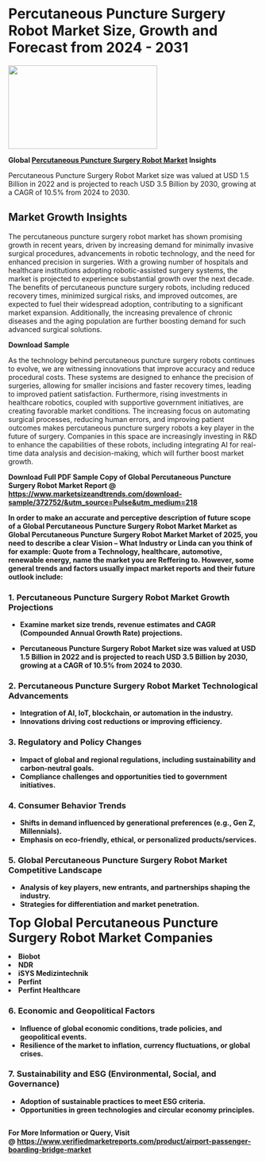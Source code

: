 <H1>Percutaneous Puncture Surgery Robot Market Size, Growth and Forecast from 2024 - 2031</H1><img class="aligncenter size-medium wp-image-584254" src="https://thirdeyenews.in/wp-content/uploads/2024/09/Global-Market-Research-300x168.jpeg" alt="" width="300" height="168" /><p><strong>Global&nbsp;<a href="https://www.marketsizeandtrends.com/download-sample/372752/&amp;utm_source=Pulse&amp;utm_medium=218">Percutaneous Puncture Surgery Robot Market</a> Insights</strong></p><p>Percutaneous Puncture Surgery Robot Market size was valued at USD 1.5 Billion in 2022 and is projected to reach USD 3.5 Billion by 2030, growing at a CAGR of 10.5% from 2024 to 2030.</p><p><h2>Market Growth Insights</h2> <p>The percutaneous puncture surgery robot market has shown promising growth in recent years, driven by increasing demand for minimally invasive surgical procedures, advancements in robotic technology, and the need for enhanced precision in surgeries. With a growing number of hospitals and healthcare institutions adopting robotic-assisted surgery systems, the market is projected to experience substantial growth over the next decade. The benefits of percutaneous puncture surgery robots, including reduced recovery times, minimized surgical risks, and improved outcomes, are expected to fuel their widespread adoption, contributing to a significant market expansion. Additionally, the increasing prevalence of chronic diseases and the aging population are further boosting demand for such advanced surgical solutions.</p> <p><strong>Download Sample</strong></p> <p>As the technology behind percutaneous puncture surgery robots continues to evolve, we are witnessing innovations that improve accuracy and reduce procedural costs. These systems are designed to enhance the precision of surgeries, allowing for smaller incisions and faster recovery times, leading to improved patient satisfaction. Furthermore, rising investments in healthcare robotics, coupled with supportive government initiatives, are creating favorable market conditions. The increasing focus on automating surgical processes, reducing human errors, and improving patient outcomes makes percutaneous puncture surgery robots a key player in the future of surgery. Companies in this space are increasingly investing in R&D to enhance the capabilities of these robots, including integrating AI for real-time data analysis and decision-making, which will further boost market growth.</p> <p><strong></p><p><span class=""><strong>Download Full PDF Sample Copy of Global Percutaneous Puncture Surgery Robot Market Report</strong> @ <a href="https://www.marketsizeandtrends.com/download-sample/372752/&amp;utm_source=Pulse&amp;utm_medium=218" target="_blank">https://www.marketsizeandtrends.com/download-sample/372752/&amp;utm_source=Pulse&amp;utm_medium=218</a></span></p><p>In order to make an accurate and perceptive description of future scope of a Global&nbsp;Percutaneous Puncture Surgery Robot Market Market as Global&nbsp;Percutaneous Puncture Surgery Robot Market Market of 2025, you need to describe a clear Vision &ndash; What Industry or Linda can you think of for example: Quote from a Technology, healthcare, automotive, renewable energy, name the market you are Reffering to. However, some general trends and factors usually impact market reports and their future outlook include:</p><h3>1.&nbsp;<strong>Percutaneous Puncture Surgery Robot Market Growth Projections</strong></h3><ul><li>Examine market size trends, revenue estimates and CAGR (Compounded Annual Growth Rate) projections.</li><li><p>Percutaneous Puncture Surgery Robot Market size was valued at USD 1.5 Billion in 2022 and is projected to reach USD 3.5 Billion by 2030, growing at a CAGR of 10.5% from 2024 to 2030.</p></li></ul><h3>2.&nbsp;<strong>Percutaneous Puncture Surgery Robot Market Technological Advancements</strong></h3><ul><li>Integration of AI, IoT, blockchain, or automation in the industry.</li><li>Innovations driving cost reductions or improving efficiency.</li></ul><h3>3.&nbsp;<strong>Regulatory and Policy Changes</strong></h3><ul><li>Impact of global and regional regulations, including sustainability and carbon-neutral goals.</li><li>Compliance challenges and opportunities tied to government initiatives.</li></ul><h3>4.&nbsp;<strong>Consumer Behavior Trends</strong></h3><ul><li>Shifts in demand influenced by generational preferences (e.g., Gen Z, Millennials).</li><li>Emphasis on eco-friendly, ethical, or personalized products/services.</li></ul><h3>5.&nbsp;<strong>Global Percutaneous Puncture Surgery Robot Market Competitive Landscape</strong></h3><ul><li>Analysis of key players, new entrants, and partnerships shaping the industry.</li><li>Strategies for differentiation and market penetration.</li></ul><p data-pm-slice="1 1 []"><span style="color: inherit; font-family: inherit; font-size: 25px;">Top Global Percutaneous Puncture Surgery Robot Market Companies</span></p><div class="" data-test-id=""><p><li>Biobot</li><li> NDR</li><li> iSYS Medizintechnik</li><li> Perfint</li><li> Perfint Healthcare</li></p></div><h3>6.&nbsp;<strong>Economic and Geopolitical Factors</strong></h3><ul><li>Influence of global economic conditions, trade policies, and geopolitical events.</li><li>Resilience of the market to inflation, currency fluctuations, or global crises.</li></ul><h3>7.&nbsp;<strong>Sustainability and ESG (Environmental, Social, and Governance)</strong></h3><ul><li>Adoption of sustainable practices to meet ESG criteria.</li><li>Opportunities in green technologies and circular economy principles.</li></ul><h2><strong style="font-size: 14px;">For More Information or Query, Visit @&nbsp;</strong><a style="background-color: #ffffff; font-size: 14px;" href="https://www.marketsizeandtrends.com/report/percutaneous-puncture-surgery-robot-market/" target="_blank">https://www.verifiedmarketreports.com/product/airport-passenger-boarding-bridge-market</a></h2>
